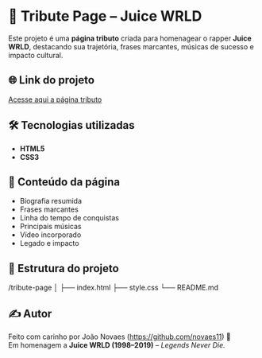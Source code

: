 # 🎤 Tribute Page – Juice WRLD

Este projeto é uma **página tributo** criada para homenagear o rapper **Juice WRLD**, destacando sua trajetória, frases marcantes, músicas de sucesso e impacto cultural.

## 🌐 Link do projeto
<a href="https://novaes11.github.io/tribute-page-JW/">
  Acesse aqui a página tributo
</a>

## 🛠️ Tecnologias utilizadas

- **HTML5**
- **CSS3**

## 🧠 Conteúdo da página

- Biografia resumida
- Frases marcantes
- Linha do tempo de conquistas
- Principais músicas
- Vídeo incorporado
- Legado e impacto

## 📁 Estrutura do projeto

/tribute-page
│
├── index.html
├── style.css
└── README.md

## ✍️ Autor

Feito com carinho por João Novaes (https://github.com/novaes11) 💜  
Em homenagem a **Juice WRLD (1998–2019)** – *Legends Never Die.*



